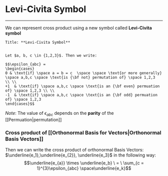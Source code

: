 # Levi-Civita Symbol
---

We can represent cross product using a new symbol called **Levi-Civita symbol**

```ad-Definition
Title: **Levi-Civita Symbol**


Let $a, b, c \in {1,2,3}$. Then we write:

$$\epsilon_{abc} = 
\begin{cases} 
0 & \text{if} \space a = b = c  \space \space \text{or more generally} \space a,b,c \space \text{is {\bf not} permutation of} \space 1,2,3  \\ \\
+1  & \text{if} \space a,b,c \space \text{is an {\bf even} permuation of} \space 1,2,3 \\ \\
-1  & \text{if} \space a,b,c \space \text{is an {\bf odd} permuation of} \space 1,2,3
\end{cases}$$

```

*Note*: The value of $\epsilon_{abc}$ depends on the **parity** of the [[Permuation|permutation]]

### Cross product of [[Orthonormal Basis for Vectors|Orthonormal Basis Vectors]]

Then we can write the cross product of orthonormal Basis Vectors: $\underline{e_1},\underline{e_{2}}, \underline{e_3}$ in the following way:
$$\underline{e_{a}} \times \underline{e_b} \ = \ \sum_{c = 1}^{3}\epsilon_{abc} \space\underline{e_k}$$
